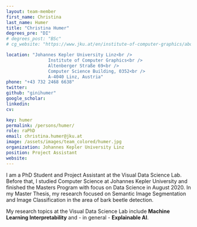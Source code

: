 ```yaml
---
layout: team-member
first_name: Christina
last_name: Humer
title: "Christina Humer"
degrees_pre: "DI"
# degrees_post: "BSc"
# cg_website: "https://www.jku.at/en/institute-of-computer-graphics/about-us/vcc/christina-humer/" #remove to show person directly on data-vis page

location: "Johannes Kepler University Linz<br />
                Institute of Computer Graphics<br />
                Altenberger Straße 69<br />
                Computer Science Building, 0352<br />
                A-4040 Linz, Austria"
phone: "+43 732 2468 6638"
twitter:
github: "ginihumer"
google_scholar: 
linkedin: 
cv: 

key: humer
permalink: /persons/humer/
role: raPhD
email: christina.humer@jku.at
image: /assets/images/team_colored/humer.jpg
organization: Johannes Kepler University Linz
position: Project Assistant
website: 
---
```


<p>
I am a PhD Student and Project Assistant at the Visual Data Science Lab. 
Before that, I studied Computer Science at Johannes Kepler University and finished the Masters Program with focus on Data Science in August 2020. 
In my Master Thesis, my research focused on Semantic Image Segmentation and Image Classification in the area of bark beetle detection.
</p>
<p>
My research topics at the Visual Data Science Lab include <b>Machine Learning Interpretability</b> and - in general - <b>Explainable AI</b>.
</p>
